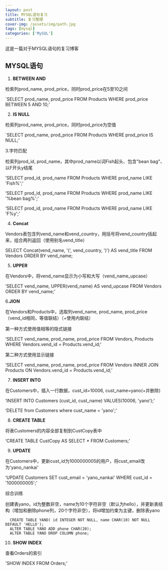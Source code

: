 ```yaml
---
layout: post
title: MYSQL语句复习
subtitle: 复习整理
cover-img: /assets/img/path.jpg
tags: [mysql]
categories: ['MySQL']
---
```


这是一篇对于MYSQL语句的复习博客

## MYSQL语句


1. **BETWEEN AND**


检索列prod_name, prod_price，同时prod_price在5至10之间


`SELECT prod_name, prod_price FROM Products WHERE prod_price BETWEEN 5 AND 10;'


2. **IS NULL**


检索列prod_name, prod_price，同时prod_price为空值


`SELECT prod_name, prod_price FROM Products WHERE prod_price IS NULL;'


3.字符匹配


检索列prod_id, prod_name，其中prod_name以词Fish起头、包含"bean bag"、以F开头y结尾


’SELECT  prod_id, prod_name FROM Products WHERE prod_name LIKE 'Fish%';‘

‘SELECT  prod_id, prod_name FROM Products WHERE prod_name LIKE '%bean bag%';’

‘SELECT  prod_id, prod_name FROM Products WHERE prod_name LIKE 'F%y';’



4. **Concat**


Vendors表包含列vend_name和vend_country，用括号将vend_country括起来，组合两列返回（使用别名vend_title）


SELECT Concat(vend_name, '(', vend_country, ')') AS vend_title FROM Vendors ORDER BY vend_name;


5. **UPPER**


在Vendors中，将vend_name显示为小写和大写（vend_name_upcase）


‘SELECT vend_name, UPPER(vend_name) AS vend_upcase FROM Vendors ORDER BY vend_name;’


6.**JION**


在Vendors和Products中，选取列vend_name, prod_name, prod_price（vend_id相同，等值联结）（+使用内联结）


第一种方式使用值相等的隐式链接


‘SELECT vend_name, prod_name, prod_price FROM Vendors, Products WHERE Vendors.vend_id = Products.vend_id;‘


第二种方式使用显示链接


‘SELECT vend_name, prod_name, prod_price FROM Vendors INNER JOIN Products ON Vendors.vend_id = Products.vend_id;’


7. **INSERT INTO**


在Customers中，插入一行数据，cust_id=10006, cust_name=yano(+并删除)


‘INSERT INTO Customers (cust_id, cust_name) VALUES(10006, 'yano');’


 ‘DELETE from Customers where cust_name = 'yano';’
 
 
 8. **CREATE TABLE**
 
 
 将表Customers的内容全部复制到CustCopy表中


 ‘CREATE TABLE CustCopy AS  SELECT * FROM Customers;’
 
 
 9. **UPDATE**
 
 
 在Customers中，更新cust_id为1000000005的用户，将cust_email改为'yano_nankai'


‘UPDATE Customers SET cust_email = 'yano_nankai' WHERE cust_id = '1000000005';’


综合训练


创建表yano，id为整数非空，name为10个字符非空（默认为hello），并更新表结构（增加和删除phone列，20个字符非空），将id增加约束为主键，删除表yano


```
  CREATE TABLE YANO( id INTEGER NOT NULL, name CHAR(10) NOT NULL DEFAULT 'HELLO');
  ALTER TABLE YANO ADD phone CHAR(20);
  ALTER TABLE YANO DROP COLUMN phone;
```


10. **SHOW INDEX**


查看Orders的索引


'SHOW INDEX FROM Orders;'
